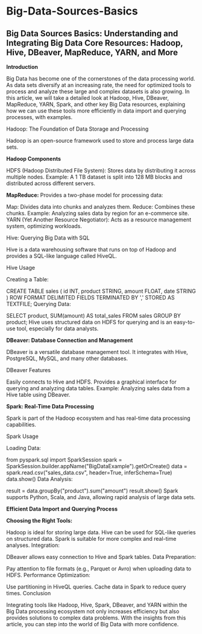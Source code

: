 # Big-Data-Sources-Basics

## Big Data Sources Basics: Understanding and Integrating Big Data Core Resources: Hadoop, Hive, DBeaver, MapReduce, YARN, and More

**Introduction**

Big Data has become one of the cornerstones of the data processing world. As data sets diversify at an increasing rate, the need for optimized tools to process and analyze these large and complex datasets is also growing. In this article, we will take a detailed look at Hadoop, Hive, DBeaver, MapReduce, YARN, Spark, and other key Big Data resources, explaining how we can use these tools more efficiently in data import and querying processes, with examples.

Hadoop: The Foundation of Data Storage and Processing

Hadoop is an open-source framework used to store and process large data sets.

**Hadoop Components**

HDFS (Hadoop Distributed File System):
Stores data by distributing it across multiple nodes.
Example: A 1 TB dataset is split into 128 MB blocks and distributed across different servers.

**MapReduce:**
Provides a two-phase model for processing data:

Map: Divides data into chunks and analyzes them.
Reduce: Combines these chunks.
Example: Analyzing sales data by region for an e-commerce site.
YARN (Yet Another Resource Negotiator):
Acts as a resource management system, optimizing workloads.

Hive: Querying Big Data with SQL

Hive is a data warehousing software that runs on top of Hadoop and provides a SQL-like language called HiveQL.

Hive Usage

Creating a Table:

CREATE TABLE sales (
    id INT,
    product STRING,
    amount FLOAT,
    date STRING
)
ROW FORMAT DELIMITED
FIELDS TERMINATED BY ','
STORED AS TEXTFILE;
Querying Data:

SELECT product, SUM(amount) AS total_sales
FROM sales
GROUP BY product;
Hive uses structured data on HDFS for querying and is an easy-to-use tool, especially for data analysts.

**DBeaver: Database Connection and Management**

DBeaver is a versatile database management tool. It integrates with Hive, PostgreSQL, MySQL, and many other databases.

DBeaver Features

Easily connects to Hive and HDFS.
Provides a graphical interface for querying and analyzing data tables.
Example: Analyzing sales data from a Hive table using DBeaver.

**Spark: Real-Time Data Processing**

Spark is part of the Hadoop ecosystem and has real-time data processing capabilities.

Spark Usage

Loading Data:

from pyspark.sql import SparkSession
spark = SparkSession.builder.appName("BigDataExample").getOrCreate()
data = spark.read.csv("sales_data.csv", header=True, inferSchema=True)
data.show()
Data Analysis:

result = data.groupBy("product").sum("amount")
result.show()
Spark supports Python, Scala, and Java, allowing rapid analysis of large data sets.

**Efficient Data Import and Querying Process**

**Choosing the Right Tools:**

Hadoop is ideal for storing large data.
Hive can be used for SQL-like queries on structured data.
Spark is suitable for more complex and real-time analyses.
Integration:

DBeaver allows easy connection to Hive and Spark tables.
Data Preparation:

Pay attention to file formats (e.g., Parquet or Avro) when uploading data to HDFS.
Performance Optimization:

Use partitioning in HiveQL queries.
Cache data in Spark to reduce query times.
Conclusion

Integrating tools like Hadoop, Hive, Spark, DBeaver, and YARN within the Big Data processing ecosystem not only increases efficiency but also provides solutions to complex data problems. With the insights from this article, you can step into the world of Big Data with more confidence.
